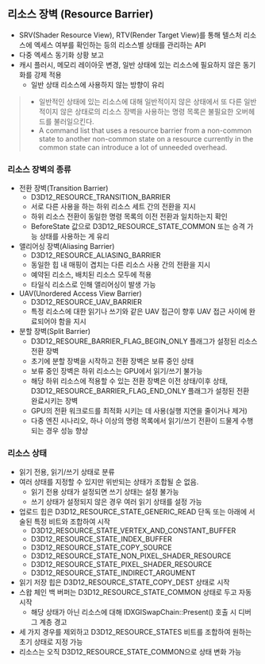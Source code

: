 ## 리소스 장벽 (Resource Barrier)
- SRV(Shader Resource View), RTV(Render Target View)를 통해 텔스처 리소스에 엑세스 여부를 확인하는 등의 리소스별 상태를 관리하는 API
- 다중 엑세스 동기화 상황 보고
- 캐시 플러시, 메모리 레이아웃 변경, 일반 상태에 있는 리소스에 필요하지 않은 동기화를 강제 적용
  - 일반 상태 리소스에 사용하지 않는 방향이 유리
> - 일반적인 상태에 있는 리소스에 대해 일반적이지 않은 상태에서 또 다른 일반적이지 않은 상태로의 리소스 장벽을 사용하는 명령 목록은 불필요한 오버헤드를 불러일으킨다.      
> - A command list that uses a resource barrier from a non-common state to another non-common state on a resource currently in the common state can introduce a lot of unneeded overhead.


### 리소스 장벽의 종류
- 전환 장벽(Transition Barrier)
  - D3D12_RESOURCE_TRANSITION_BARRIER
  - 서로 다른 사용을 하는 하위 리소스 세트 간의 전환을 지시
  - 하위 리소스 전환이 동일한 명령 목록의 이전 전환과 일치하는지 확인
  - BeforeState 값으로 D3D12_RESOURCE_STATE_COMMON 또는 승격 가능 상태를 사용하는 게 유리
- 앨리어싱 장벽(Aliasing Barrier)
  - D3D12_RESOURCE_ALIASING_BARRIER
  - 동일한 힙 내 매핑이 겹치는 다른 리소스 사용 간의 전환을 지시
  - 예약된 리소스, 배치된 리소스 모두에 적용
  - 타일식 리소스로 인해 앨리어싱이 발생 가능 
- UAV(Unordered Access View Barrier)
  - D3D12_RESOURCE_UAV_BARRIER
  - 특정 리소스에 대한 읽기나 쓰기와 같은 UAV 접근이 향후 UAV 접근 사이에 완료되어야 함을 지시
- 분할 장벽(Split Barrier)
  - D3D12_RESOURE_BARRIER_FLAG_BEGIN_ONLY 플래그가 설정된 리소스 전환 장벽
  - 초기에 분할 장벽을 시작하고 전환 장벽은 보류 중인 상태
  - 보류 중인 장벽은 하위 리소스는 GPU에서 읽기/쓰기 불가능
  - 해당 하위 리소스에 적용할 수 있는 전환 장벽은 이전 상태/이후 상태, D3D12_RESOURCE_BARRIER_FLAG_END_ONLY 플래그가 설정된 전환 완료시키는 장벽
  - GPU의 전환 워크로드를 최적화 시키는 데 사용(실행 지연을 줄이거나 제거)
  - 다중 엔진 시나리오, 하나 이상의 명령 목록에서 읽기/쓰기 전환이 드물게 수행되는 경우 성능 향상

### 리소스 상태
- 읽기 전용, 읽기/쓰기 상태로 분류
- 여러 상태를 지정할 수 있지만 위반되는 상태가 조합될 순 없음.
  - 읽기 전용 상태가 설정되면 쓰기 상태는 설정 불가능
  - 쓰기 상태가 설정되지 않은 경우 여러 읽기 상태를 설정 가능
- 업로드 힙은 D3D12_RESOURCE_STATE_GENERIC_READ 단독 또는 아래에 서술된 특정 비트와 조합하여 시작
  - D3D12_RESOURCE_STATE_VERTEX_AND_CONSTANT_BUFFER
  - D3D12_RESOURCE_STATE_INDEX_BUFFER
  - D3D12_RESOURCE_STATE_COPY_SOURCE
  - D3D12_RESOURCE_STATE_NON_PIXEL_SHADER_RESOURCE
  - D3D12_RESOURCE_STATE_PIXEL_SHADER_RESOURCE
  - D3D12_RESOURCE_STATE_INDIRECT_ARGUMENT
- 읽기 저장 힙은 D3D12_RESOURCE_STATE_COPY_DEST 상태로 시작
- 스왑 체인 백 버퍼는 D3D12_RESOURCE_STATE_COMMON 상태로 두고 자동 시작
  - 해당 상태가 아닌 리소스에 대해 IDXGISwapChain::Present() 호출 시 디버그 계층 경고
- 세 가지 경우를 제외하고 D3D12_RESOURCE_STATES 비트를 조합하여 원하는 초기 상태로 지정 가능
- 리소스는 오직 D3D12_RESOURCE_STATE_COMMON으로 상태 변화 가능